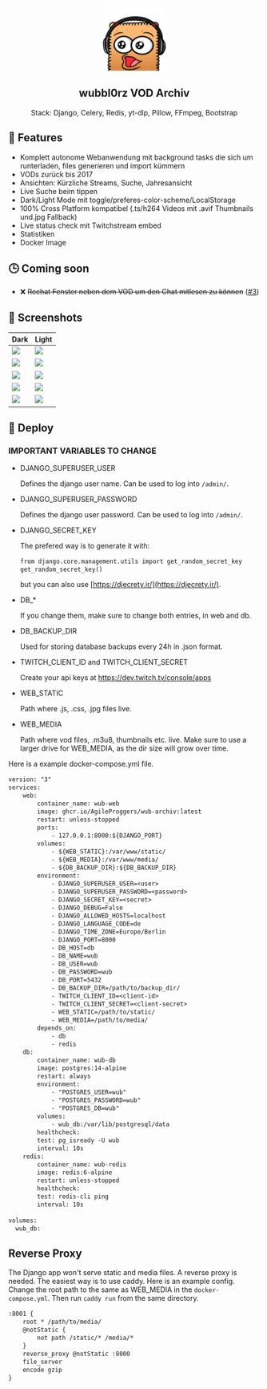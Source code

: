 <div align="center" width="100%">
    <img src="wubbl0rz_archiv/archiv/static/img/wubPog.png" width="128"/>
</div>

<div align="center" width="100%">
    <h2>wubbl0rz VOD Archiv</h2>
    <p>Stack: Django, Celery, Redis, yt-dlp, Pillow, FFmpeg, Bootstrap</p>
</div>

## 🚀 Features

* Komplett autonome Webanwendung mit background tasks die sich um runterladen, files generieren und import kümmern
* VODs zurück bis 2017
* Ansichten: Kürzliche Streams, Suche, Jahresansicht
* Live Suche beim tippen
* Dark/Light Mode mit toggle/preferes-color-scheme/LocalStorage
* 100% Cross Platform kompatibel (.ts/h264 Videos mit .avif Thumbnails und.jpg Fallback)
* Live status check mit Twitchstream embed
* Statistiken
* Docker Image

## 🕒 Coming soon

* ❌ ~~Rechat Fenster neben dem VOD um den Chat mitlesen zu können~~ ([#3](https://github.com/AgileProggers/wubbl0rz-archiv/issues/3))

## 📸 Screenshots

| Dark | Light |
| ---- | ----- |
| ![](https://i.imgur.com/zYMnfly.png) | ![](https://i.imgur.com/j0DBl0T.png) |
| ![](https://i.imgur.com/Ln6yJwZ.png) | ![](https://i.imgur.com/mxP330u.png) |
| ![](https://i.imgur.com/DUTdbBY.png) | ![](https://i.imgur.com/1G0KKjq.png) |
| ![](https://i.imgur.com/t9iv9sM.png) | ![](https://i.imgur.com/xRfL6sh.png) |
| ![](https://i.imgur.com/0Pzx7UF.png) | ![](https://i.imgur.com/lRvGmqc.png) |

## 🐳 Deploy

### IMPORTANT VARIABLES TO CHANGE

* DJANGO_SUPERUSER_USER

  Defines the django user name. Can be used to log into `/admin/`.

* DJANGO_SUPERUSER_PASSWORD

  Defines the django user password. Can be used to log into `/admin/`.

* DJANGO_SECRET_KEY

  The prefered way is to generate it with:

  ```
  from django.core.management.utils import get_random_secret_key  
  get_random_secret_key()
  ```

  but you can also use [https://djecrety.ir/](https://djecrety.ir/).

* DB_*

  If you change them, make sure to change both entries, in web and db.

* DB_BACKUP_DIR

  Used for storing database backups every 24h in .json format.

* TWITCH_CLIENT_ID and TWITCH_CLIENT_SECRET

  Create your api keys at https://dev.twitch.tv/console/apps

* WEB_STATIC

  Path where .js, .css, .jpg files live.

* WEB_MEDIA

  Path where vod files, .m3u8, thumbnails etc. live. Make sure to use a larger drive for WEB_MEDIA, as the dir size will grow over time.

Here is a example docker-compose.yml file.

```
version: "3"
services:
    web:
        container_name: wub-web
        image: ghcr.io/AgileProggers/wub-archiv:latest
        restart: unless-stopped
        ports:
            - 127.0.0.1:8000:${DJANGO_PORT}
        volumes:
            - ${WEB_STATIC}:/var/www/static/
            - ${WEB_MEDIA}:/var/www/media/
            - ${DB_BACKUP_DIR}:${DB_BACKUP_DIR}
        environment:
            - DJANGO_SUPERUSER_USER=<user>
            - DJANGO_SUPERUSER_PASSWORD=<password>
            - DJANGO_SECRET_KEY=<secret>
            - DJANGO_DEBUG=False
            - DJANGO_ALLOWED_HOSTS=localhost
            - DJANGO_LANGUAGE_CODE=de
            - DJANGO_TIME_ZONE=Europe/Berlin
            - DJANGO_PORT=8000
            - DB_HOST=db
            - DB_NAME=wub
            - DB_USER=wub
            - DB_PASSWORD=wub
            - DB_PORT=5432
            - DB_BACKUP_DIR=/path/to/backup_dir/
            - TWITCH_CLIENT_ID=<client-id>
            - TWITCH_CLIENT_SECRET=<client-secret>
            - WEB_STATIC=/path/to/static/
            - WEB_MEDIA=/path/to/media/
        depends_on:
            - db
            - redis
    db:
        container_name: wub-db
        image: postgres:14-alpine
        restart: always
        environment:
            - "POSTGRES_USER=wub"
            - "POSTGRES_PASSWORD=wub"
            - "POSTGRES_DB=wub"
        volumes:
            - wub_db:/var/lib/postgresql/data
        healthcheck:
        test: pg_isready -U wub
        interval: 10s
    redis:
        container_name: wub-redis
        image: redis:6-alpine
        restart: unless-stopped
        healthcheck:
        test: redis-cli ping
        interval: 10s

volumes:
  wub_db:
```

## Reverse Proxy

The Django app won't serve static and media files. A reverse proxy is needed. The easiest way is to use caddy. Here is an example config. Change the root path to the same as WEB_MEDIA in the `docker-compose.yml`. Then run `caddy run` from the same directory.

```
:8001 {
    root * /path/to/media/
    @notStatic {
        not path /static/* /media/*
    }
    reverse_proxy @notStatic :8000
    file_server
    encode gzip
}
```
